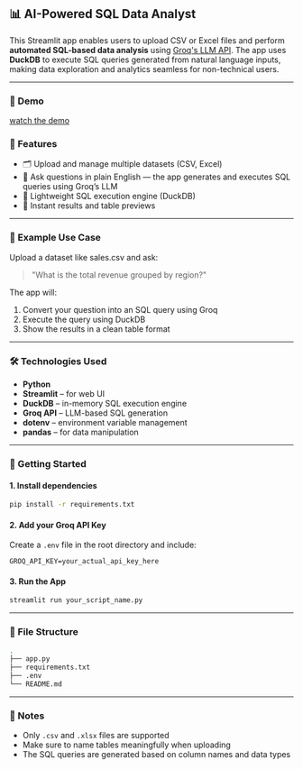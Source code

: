 ## 📊 AI-Powered SQL Data Analyst

This Streamlit app enables users to upload CSV or Excel files and perform **automated SQL-based data analysis** using [Groq's LLM API](https://groq.com). The app uses **DuckDB** to execute SQL queries generated from natural language inputs, making data exploration and analytics seamless for non-technical users.

---

### 🎥 Demo
[watch the demo](https://youtu.be/-23Tb1Gmv1A)

### 🔧 Features

* 🗂 Upload and manage multiple datasets (CSV, Excel)
* 🧠 Ask questions in plain English — the app generates and executes SQL queries using Groq’s LLM
* 🐥 Lightweight SQL execution engine (DuckDB)
* 🚀 Instant results and table previews

---

### 🧪 Example Use Case

Upload a dataset like sales.csv and ask:

> "What is the total revenue grouped by region?"

The app will:

1. Convert your question into an SQL query using Groq
2. Execute the query using DuckDB
3. Show the results in a clean table format

---

### 🛠️ Technologies Used

* **Python**
* **Streamlit** – for web UI
* **DuckDB** – in-memory SQL execution engine
* **Groq API** – LLM-based SQL generation
* **dotenv** – environment variable management
* **pandas** – for data manipulation

---

### 🚀 Getting Started

#### 1. Install dependencies

```bash
pip install -r requirements.txt
```

#### 2. Add your Groq API Key

Create a `.env` file in the root directory and include:

```
GROQ_API_KEY=your_actual_api_key_here
```

#### 3. Run the App

```bash
streamlit run your_script_name.py
```

---

### 📂 File Structure

```bash
.
├── app.py
├── requirements.txt
├── .env
└── README.md
```

---

### 📌 Notes

* Only `.csv` and `.xlsx` files are supported
* Make sure to name tables meaningfully when uploading
* The SQL queries are generated based on column names and data types
